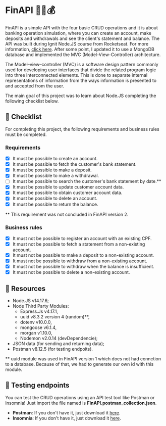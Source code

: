 # FinAPI 🏦🏧💰

FinAPI is a simple API with the four basic CRUD operations and it is about banking operation simulation, where you can create an account, make deposits and withdrawals and see the client's statement and balance. 
The API was built during Ignit Node.JS course from Rocketseat. For more information, [click here](https://www.rocketseat.com.br/ignite). 
After some point, I updated it to use a MongoDB database and implemented the MVC (Model-View-Controller) architecture.

The Model–view–controller (MVC) is a software design pattern commonly used for developing user interfaces that divide the related program logic into three interconnected elements. This is done to separate internal representations of information from the ways information is presented to and accepted from the user.

The main goal of this project was to learn about Node.JS completing the following checklist below. 

## 📝 Checklist

For completing this project, the following requirements and business rules must be completed.

### Requirements 

- [x] It must be possible to create an account.
- [x] It must be possible to fetch the customer's bank statement.
- [x] It must be possible to make a deposit.
- [x] It must be possible to make a withdrawal.
- [ ] It must be possible to search the customer's bank statement by date.**
- [x] It must be possible to update customer account data.
- [x] It must be possible to obtain customer account data.
- [x] It must be possible to delete an account.
- [x] It must be possible to return the balance.

** This requirement was not concluded in FinAPI version 2.

### Business rules

- [x] It must not be possible to register an account with an existing CPF.
- [x] It must not be possible to fetch a statement from a non-existing account.
- [x] It must not be possible to make a deposit to a non-existing account.
- [x] It must not be possible to withdraw from a non-existing account.
- [x] It must not be possible to withdraw when the balance is insufficient.
- [x] It must not be possible to delete a non-existing account.

## 💾 Resources 

- Node.JS v14.17.6;
- Node Third Party Modules:
  - Express.Js v4.17.1,
  - uuid v8.3.2 version 4 (random)**,
  - dotenv v10.0.0,
  - mongoose v6.1.4,
  - morgan v1.10.0, 
  - Nodemon v2.0.14 (devDependencie); 
- JSON data (for sending and returning data);
- Postman v8.12.5 (for testing endpoits).

** uuid module was used in FinAPI version 1 which does not had connction to a database. Because of that, we had to generate our own id with this module.

## 📮 Testing endpoints

You can test the CRUD operations using an API test tool like Postman or Insomnia! Just import the file named is **FinAPI.postman_collection.json**.

* **Postman**: If you don't have it, just download it [here](https://www.postman.com/downloads/). 
* **Insomnia**: If you don't have it, just download it [here](https://insomnia.rest/download/).
